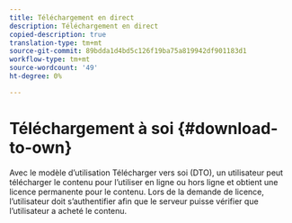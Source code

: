 ```yaml
---
title: Téléchargement en direct
description: Téléchargement en direct
copied-description: true
translation-type: tm+mt
source-git-commit: 89bdda1d4bd5c126f19ba75a819942df901183d1
workflow-type: tm+mt
source-wordcount: '49'
ht-degree: 0%

---
```



# Téléchargement à soi {#download-to-own}

Avec le modèle d’utilisation Télécharger vers soi (DTO), un utilisateur peut télécharger le contenu pour l’utiliser en ligne ou hors ligne et obtient une licence permanente pour le contenu. Lors de la demande de licence, l’utilisateur doit s’authentifier afin que le serveur puisse vérifier que l’utilisateur a acheté le contenu.
